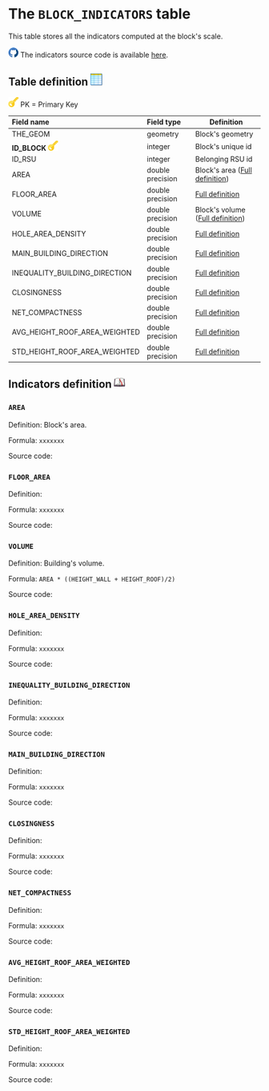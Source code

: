 # The `BLOCK_INDICATORS` table

This table stores all the indicators computed at the block's scale.

![](../images/icons/github.png) The indicators source code is available [here](https://github.com/orbisgis/geoclimate/blob/master/geoindicators/src/main/groovy/org/orbisgis/geoindicators/BlockIndicators.groovy).

## Table definition ![](../images/icons/table.png)

![](../images/icons/pk.png) PK = Primary Key

| Field name   | Field type       | Definition         |
| :----------- | :--------------- | ------------------ |
| THE_GEOM       | geometry          | Block's geometry |
| **ID_BLOCK** ![](../images/icons/pk.png) | integer | Block's unique id    |
| ID_RSU | integer | Belonging RSU id |
| AREA | double precision | Block's area ([Full definition](#AREA)) |
| FLOOR_AREA | double precision | [Full definition](#FLOOR_AREA) |
| VOLUME | double precision | Block's volume ([Full definition](#VOLUME)) |
| HOLE_AREA_DENSITY | double precision |  [Full definition](#HOLE_AREA_DENSITY) |
| MAIN_BUILDING_DIRECTION | double precision |  [Full definition](#MAIN_BUILDING_DIRECTION) |
| INEQUALITY_BUILDING_DIRECTION | double precision | [Full definition](#INEQUALITY_BUILDING_DIRECTION) |
| CLOSINGNESS | double precision |  [Full definition](#CLOSINGNESS) |
| NET_COMPACTNESS | double precision | [Full definition](#NET_COMPACTNESS) |
| AVG_HEIGHT_ROOF_AREA_WEIGHTED | double precision |  [Full definition](#AVG_HEIGHT_ROOF_AREA_WEIGHTED) |
| STD_HEIGHT_ROOF_AREA_WEIGHTED | double precision |  [Full definition](#STD_HEIGHT_ROOF_AREA_WEIGHTED) |



## Indicators definition  ![](../images/icons/dico.png)



### `AREA`

Definition: Block's area.

Formula: `xxxxxxx`

Source code: 



### `FLOOR_AREA`

Definition: 

Formula: `xxxxxxx`

Source code: 



### `VOLUME`

Definition: Building's volume.

Formula: `AREA * ((HEIGHT_WALL + HEIGHT_ROOF)/2)`

Source code: 



### `HOLE_AREA_DENSITY`

Definition: 

Formula: `xxxxxxx`

Source code: 

### `INEQUALITY_BUILDING_DIRECTION`

Definition: 

Formula: `xxxxxxx`

Source code: 

### `MAIN_BUILDING_DIRECTION`

Definition: 

Formula: `xxxxxxx`

Source code: 

### `CLOSINGNESS`

Definition: 

Formula: `xxxxxxx`

Source code: 

### `NET_COMPACTNESS`

Definition: 

Formula: `xxxxxxx`

Source code: 



### `AVG_HEIGHT_ROOF_AREA_WEIGHTED`

Definition: 

Formula: `xxxxxxx`

Source code: 



### `STD_HEIGHT_ROOF_AREA_WEIGHTED`

Definition: 

Formula: `xxxxxxx`

Source code: 

